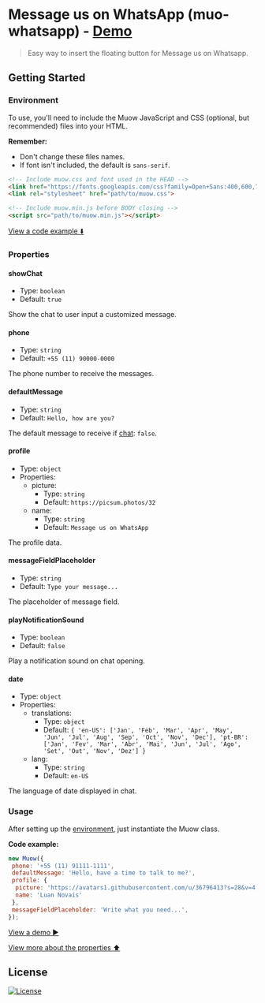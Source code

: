 # Message us on WhatsApp (muo-whatsapp) - [Demo](https://luan11.github.io/muow-example/)

> Easy way to insert the floating button for Message us on Whatsapp.

## Getting Started

### Environment

To use, you'll need to include the Muow JavaScript and CSS (optional, but recommended) files into your HTML.

**Remember:**

- Don't change these files names.
- If font isn't included, the default is `sans-serif`.

```html
<!-- Include muow.css and font used in the HEAD -->
<link href="https://fonts.googleapis.com/css?family=Open+Sans:400,600,700&display=swap" rel="stylesheet">
<link rel="stylesheet" href="path/to/muow.css">

<!-- Include muow.min.js before BODY closing -->
<script src="path/to/muow.min.js"></script>
```

[View a code example :arrow_down:](#Usage)

### Properties

#### showChat

- Type: `boolean`
- Default: `true`

Show the chat to user input a customized message.

#### phone

- Type: `string`
- Default: `+55 (11) 90000-0000`

The phone number to receive the messages.

#### defaultMessage

- Type: `string`
- Default: `Hello, how are you?`

The default message to receive if [chat](#chat): `false`.

#### profile

- Type: `object`
- Properties:
  - picture:
    - Type: `string`
    - Default: `https://picsum.photos/32`
  - name:
    - Type: `string`
    - Default: `Message us on WhatsApp`

The profile data.

#### messageFieldPlaceholder

- Type: `string`
- Default: `Type your message...`

The placeholder of message field.

#### playNotificationSound

- Type: `boolean`
- Default: `false`

Play a notification sound on chat opening.

#### date

- Type: `object`
- Properties:
  - translations:
    - Type: `object`
    - Default: `{ 'en-US': ['Jan', 'Feb', 'Mar', 'Apr', 'May', 'Jun', 'Jul', 'Aug', 'Sep', 'Oct', 'Nov', 'Dec'], 'pt-BR': ['Jan', 'Fev', 'Mar', 'Abr', 'Mai', 'Jun', 'Jul', 'Ago', 'Set', 'Out', 'Nov', 'Dez'] }`
  - lang:
    - Type: `string`
    - Default: `en-US`

The language of date displayed in chat.

### Usage

After setting up the [environment](#Environment), just instantiate the Muow class.

**Code example:**

```js
new Muow({
 phone: '+55 (11) 91111-1111',
 defaultMessage: 'Hello, have a time to talk to me?',
 profile: {
  picture: 'https://avatars1.githubusercontent.com/u/36796413?s=28&v=4',
  name: 'Luan Novais'
 },
 messageFieldPlaceholder: 'Write what you need...',
});
```

[View a demo :arrow_forward:](https://luan11.github.io/muow-example/)

[View more about the properties :arrow_up:](#Properties)

## License

[![License](https://img.shields.io/badge/License-Apache%202.0-blue.svg)](https://opensource.org/licenses/Apache-2.0)
